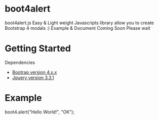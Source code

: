 # boot4alert
boot4alert.js Easy &amp; Light weight Javascripts library allow you to create  Bootstrap 4 modals :)
Example & Document Coming Soon Please wait

# Getting Started 

Dependencies

- [Bootrap version 4.x.x](https://getbootstrap.com/docs/4.2/getting-started/download/)
- [Jquery version 3.3.1](https://jquery.com/download/)

# Example
  
  boot4.alert("Hello World!", "OK");



